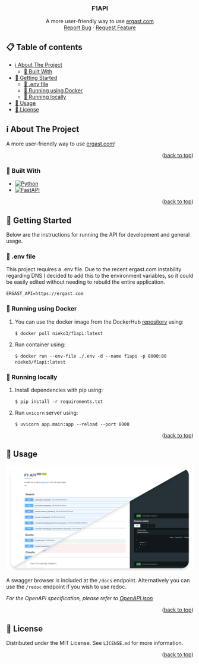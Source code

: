 <a name="readme-top"></a>

<div>
<h3 align="center">F1API</h3>

  <p align="center">
    A more user-friendly way to use <a href="https://ergast.com/mrd/">ergast.com</a>
    <br />
    <a href="https://github.com/f1betting/F1API/issues">Report Bug</a>
    ·
    <a href="https://github.com/f1betting/F1API/issues">Request Feature</a>
  </p>
</div>



<!-- TABLE OF CONTENTS -->

## 📋 Table of contents

- [ℹ️ About The Project](#-about-the-project)
    - [🚧 Built With](#built-with)
- [🔨 Getting Started](#-getting-started)
    - [🤖 .env file](#-env-file)
    - [🚢 Running using Docker](#running-using-docker)
    - [🏡 Running locally](#running-locally)
- [🚀 Usage ](#-usage)
- [📜 License](#-license)

<!-- ABOUT THE PROJECT -->

## ℹ️ About The Project

A more user-friendly way to use [ergast.com](https://ergast.com/mrd/)!

<p align="right">(<a href="#readme-top">back to top</a>)</p>

### 🚧 Built With

* [![Python]][Python-url]
* [![FastAPI]][FastAPI-url]

<p align="right">(<a href="#readme-top">back to top</a>)</p>



<!-- GETTING STARTED -->

## 🔨 Getting Started

Below are the instructions for running the API for development and general usage.

### 🤖 .env file

This project requires a .env file. Due to the recent ergast.com instability regarding DNS I decided to add this
to the environment variables, so it could be easily edited without needing to rebuild the entire application.

````dotenv
ERGAST_API=https://ergast.com
````

### 🚢 Running using Docker

1. You can use the docker image from the DockerHub [repository](https://hub.docker.com/r/nieko3/f1api) using:

   ````shell
   $ docker pull nieko3/f1api:latest
   ````

2. Run container using:

    ````shell
    $ docker run --env-file ./.env -d --name f1api -p 8000:80 nieko3/f1api:latest
    ````

### 🏡 Running locally

1. Install dependencies with pip using:

   ````shell
   $ pip install -r requirements.txt
   ````

2. Run ``uvicorn`` server using:
   ````shell
   $ uvicorn app.main:app --reload --port 8000
   ````

<p align="right">(<a href="#readme-top">back to top</a>)</p>



<!-- USAGE EXAMPLES -->

## 🚀 Usage

<img src="docs/screenshot.png">

A swagger browser is included at the ``/docs`` endpoint. Alternatively you can use the ``/redoc`` endpoint if you wish
to use redoc.

_For the OpenAPI specification, please refer
to [OpenAPI.json](https://github.com/f1betting/F1API/blob/main/OpenAPI.json)_

<p align="right">(<a href="#readme-top">back to top</a>)</p>



<!-- LICENSE -->

## 📜 License

Distributed under the MIT License. See `LICENSE.md` for more information.

<p align="right">(<a href="#readme-top">back to top</a>)</p>



<!-- MARKDOWN LINKS & IMAGES -->
<!-- https://www.markdownguide.org/basic-syntax/#reference-style-links -->

[Python]: https://img.shields.io/badge/python-3670A0?style=for-the-badge&logo=python&logoColor=ffdd54

[Python-url]: https://python.org

[FastAPI]: https://img.shields.io/badge/FastAPI-005571?style=for-the-badge&logo=fastapi

[FastAPI-url]: https://fastapi.tiangolo.com/